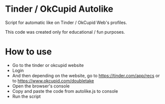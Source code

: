 # Tinder / OkCupid Autolike
Script for automatic like on Tinder / OkCupid Web's profiles. 

This code was created only for educational / fun purposes.

# How to use
- Go to the tinder or okcupid website
- Login
- And then depending on the website, go to https://tinder.com/app/recs or to https://www.okcupid.com/doubletake
- Open the browser's console
- Copy and paste the code from autolike.js to console
- Run the script

